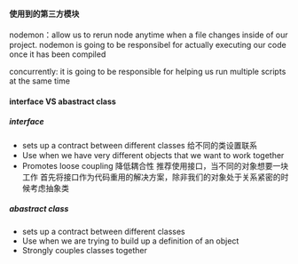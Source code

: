 #### 使用到的第三方模块
 nodemon：allow us to rerun node anytime when a file changes inside of our project. nodemon is going to be responsibel for actually executing our code once it has been compiled

 concurrently: it is going to be responsible for helping us run multiple scripts at the same time


#### interface VS abastract class
##### interface
 * sets up a contract between different classes  给不同的类设置联系
 * Use when we have very different objects that we want to work together
 * Promotes loose coupling  降低耦合性
 推荐使用接口，当不同的对象想要一块工作
 首先将接口作为代码重用的解决方案，除非我们的对象处于关系紧密的时候考虑抽象类
##### abastract class
 * sets up a contract between different classes
 * Use when we are trying to build up a definition of an object
 * Strongly couples classes together
